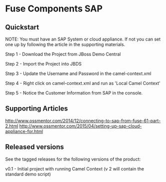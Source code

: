 # Fuse Components SAP

Quickstart
----------

NOTE: You must have an SAP System or cloud appliance.  If not you can set one up by following the article in the supporting materials. 

Step 1 - Download the Project from JBoss Demo Central

Step 2 - Import the Project into JBDS 

Step 3 - Update the Username and Password in the camel-context.xml  

Step 4 - Right click on camel-context.xml and run as 'Local Camel Context'  

Step 5 - Notice the Customer Information from SAP in the console.  

Supporting Articles
-------------------

http://www.ossmentor.com/2014/12/connecting-to-sap-from-fuse-61-part-2.html
http://www.ossmentor.com/2015/04/setting-up-sap-cloud-appliance-for.html


Released versions
-----------------


See the tagged releases for the following versions of the product:

v0.1 - Initial project with running Camel Context (v 2 will contain the standard demo script)
